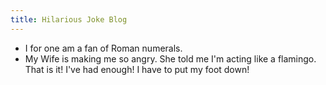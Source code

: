 ```yaml
---
title: Hilarious Joke Blog
---
```


- I for one am a fan of Roman numerals.
- My Wife is making me so angry. She told me I'm acting like a flamingo. That is it! I've had enough! I have to put my foot down!